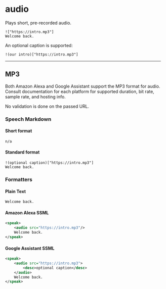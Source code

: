 # audio

Plays short, pre-recorded audio.

```text
!["https://intro.mp3"]
Welcome back.
```

An optional caption is supported:

```text
!(our intro)["https://intro.mp3"]
```

---
## MP3

Both Amazon Alexa and Google Assistant support the MP3 format for audio. Consult documentation for each platform for supported duration, bit rate, sample rate, and hosting info.

No validation is done on the passed URL.


### Speech Markdown
#### Short format
```text
n/a
```

#### Standard format
```text
!(optional caption)["https://intro.mp3"]
Welcome back.
```

### Formatters
#### Plain Text
```text
Welcome back.
```

#### Amazon Alexa SSML
```xml
<speak>
    <audio src="https://intro.mp3"/>
    Welcome back.
</speak>
```

#### Google Assistant SSML
```xml
<speak>
    <audio src="https://intro.mp3">
        <desc>optional caption</desc>
    </audio>
    Welcome back.
</speak>
```
